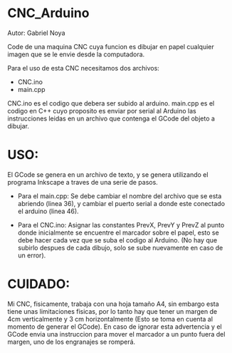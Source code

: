 # CNC_Arduino


Autor: Gabriel Noya

Code de una maquina CNC cuya funcion es dibujar en papel cualquier imagen que se le envie desde la computadora.

Para el uso de esta CNC necesitamos dos archivos:

- CNC.ino
- main.cpp

CNC.ino es el codigo que debera ser subido al arduino.
main.cpp es el codigo en C++ cuyo proposito es enviar por serial al Arduino las instrucciones leidas en un archivo que contenga el GCode del objeto a dibujar.

# USO:

El GCode se genera en un archivo de texto, y se genera utilizando el programa Inkscape a traves de una serie de pasos.

- Para el main.cpp: 
Se debe cambiar el nombre del archivo que se esta abriendo (linea 36), y cambiar el puerto serial a donde este conectado el arduino (linea 46).

- Para el CNC.ino: 
Asignar las constantes PrevX, PrevY y PrevZ al punto donde inicialmente se encuentre el marcador sobre el papel, esto se debe hacer cada vez que se suba el codigo al Arduino. (No hay que subirlo despues de cada dibujo, solo se sube nuevamente en caso de un error).

# CUIDADO:

Mi CNC, fisicamente, trabaja con una hoja tamaño A4, sin embargo esta tiene unas limitaciones fisicas, por lo tanto hay que tener un margen de 4cm verticalmente y 3 cm horizontalmente (Esto se toma en cuenta al momento de generar el GCode).
En caso de ignorar esta advertencia y el GCode envia una instruccion para mover el marcador a un punto fuera del margen, uno de los engranajes se romperá.


